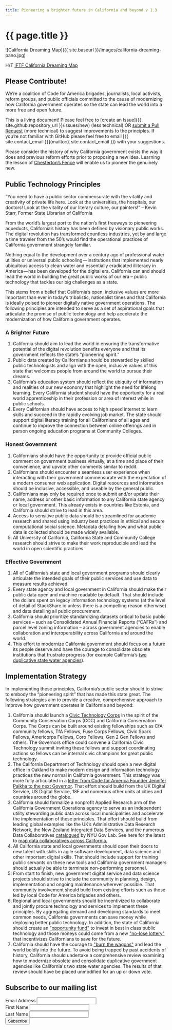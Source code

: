 ```yaml
---
title: Pioneering a brighter future in California and beyond v 1.3
---
```


# {{ page.title }}

![California Dreaming Map]({{ site.baseurl }}/images/california-dreaming-pano.jpg)

H/T [IFTF California Dreaming Map](http://www.iftf.org/our-work/global-landscape/human-settlement/california-dreaming-map/)

## Please Contribute!

We’re a coalition of Code for America brigades, journalists, local activists,
reform groups, and public officials committed to the cause of modernizing how
California government operates so the state can lead the world into a more free
and open future.

This is a living document! Please feel free to [create an Issue]({{
site.github.repository_url }}/issues/new) (less technical) OR [submit a Pull
Request](https://help.github.com/articles/creating-a-pull-request/) (more
technical) to suggest improvements to the principles. If you’re not familiar
with GitHub please feel free to email [{{ site.contact_email }}](mailto:{{
site.contact_email }}) with your suggestions.

Please consider the history of why California government exists the way it does
and previous reform efforts prior to proposing a new idea. Learning the lesson
of [Chesterton’s
Fence](https://en.wikipedia.org/wiki/Wikipedia:Chesterton%27s_fence) will enable
us to pioneer the genuinely new.


## Public Technology Principles

“You need to have a public sector commensurate with the vitality and creativity
of private life here. Look at the universities, the hospitals, our doctors! Look
at the vitality of our literary culture, our painters!” – Kevin Starr, Former
State Librarian of California

From the world’s largest port to the nation’s first freeways to pioneering
aqueducts, California’s history has been defined by visionary public works. The
digital revolution has transformed countless industries, yet by and large a time
traveler from the 50’s would find the operational practices of California
government strangely familiar.

Nothing equal to the development over a century ago of professional water
utilities or universal public schooling — institutions that implemented nearly
ubiquitous access to clean water and essentially eradicated illiteracy in
America — has been developed for the digital era. California can and should lead
the world in building the great public works of our era – public technology that
tackles our big challenges as a state.

This stems from a belief that California’s open, inclusive values are more
important than ever in today’s tribalistic, nationalist times and that
California is ideally poised to pioneer digitally native government operations.
The following principles are intended to serve as a set of aspirational goals
that articulate the promise of public technology and help accelerate the
modernization of how California government operates.


### A Brighter Future

1. California should aim to lead the world in ensuring the transformative
   potential of the digital revolution benefits everyone and that its government
   reflects the state’s “pioneering spirit.”
1. Public data created by Californians should be stewarded by skilled public
   technologists and align with the open, inclusive values of this state that
   welcomes people from around the world to pursue their dreams.
1. California’s education system should reflect the ubiquity of information and
   realities of our new economy that highlight the need for lifelong learning.
   Every California student should have the opportunity for a real world
   apprenticeship in their profession or area of interest while in public
   schools.
1. Every Californian should have access to high speed internet to learn skills
   and succeed in the rapidly evolving job market. The state should support
   digital literacy training for all Californians of all ages and continue to
   improve the connection between online offerings and in person ongoing
   education programs at Community Colleges.


### Honest Government

1. Californians should have the opportunity to provide official public comment
   on government business virtually, at a time and place of their convenience,
   and upvote other comments similar to reddit.
1. Californians should encounter a seamless user experience when interacting
   with their government commensurate with the expectation of a modern consumer
   web application. Digital resources and information should be inclusive,
   accessible, and useable by the general public.
1. Californians may only be required once to submit and/or update their name,
   address or other basic information to any California state agency or local
   government. This already exists in countries like Estonia, and California
   should strive to lead in this area.
1. Access to sensitive public data should be streamlined for academic research
   and shared using industry best practices in ethical and secure computational
   social science. Metadata detailing how and what public data is collected
   should be made widely available.
1. All University of California, California State and Community College research
   should strive to make their work reproducible and lead the world in open
   scientific practices.


### Effective Government

1. All of California’s state and local government programs should clearly
   articulate the intended goals of their public services and use data to
   measure results achieved.
1. Every state agency and local government in California should make their
   public data open and machine readable by default. That should include the
   dollars spent on legacy information technology systems (at the level of
   detail of StackShare.io unless there is a compelling reason otherwise) and
   data detailing all public procurement.
1. California should prioritize standardizing datasets critical to basic public
   services – such as Consolidated Annual Financial Reports (“CAFRs”) and parcel
   level zoning information – across government agencies to enable collaboration
   and interoperability across California and around the world.
1. This effort to modernize California government should focus on a future its people deserve and have the courage to consolidate obsolete institutions that frustrate progress (for example California’s [two duplicative state water agencies](https://lhc.ca.gov/sites/lhc.ca.gov/files/Reports/201/Report201.pdf)). 


## Implementation Strategy

In implementing these principles, California’s public sector should to strive to
embody the “pioneering spirit” that has made this state great. The following
strategies aim to provide a creative, comprehensive approach to improve how
government operates in California and beyond:


1. California should launch a [Civic Technology Corps](https://github.com/argo-marketplace/future_of_california/issues/2) in the spirit of the Community Conservation Corps (CCC) and California Conservation Corps. The Corps can be built around existing fellowships such as CfA community fellows, TfA Fellows, Fuse Corps Fellows, Civic Spark Fellows, Americorps Fellows, Coro Fellows, Gen 2 Gen Fellows and others. The Governors office could convene a California Civic Technology summit inviting these fellows and support coordinating actions so fellows can be internal civic champions for great public technology. 
1. The California Department of Technology should open a new digital office in Oakland to make modern design and information technology practices the new normal in California government. This strategy was more fully articulated in a [letter from Code for America Founder Jennifer Palkha to the next Governor](https://medium.com/@pahlkadot/dear-governor-elect-72e2f5e3bfdb). That effort should build from the UK Digital Service, US Digital Service, 18F and numerous other units at cities and countries around the globe. 
1. California should formalize a nonprofit Applied Research arm of the California Government Operations agency to serve as an independent utility stewarding public data across local municipalities and accelerate the implementation of these principles. That effort should build from leading global examples like the UK’s Administrative Data Research Network, the New Zealand Integrated Data Services, and the numerous Data Collaboratives [catalogued](http://datacollaboratives.org/) by NYU Gov Lab. See here for the latest to [map data collaboratives across California.](https://github.com/argo-marketplace/future_of_california/blob/master/CA_data_collaborations/README_data_collabs.md)
1. All California state and local governments should open their doors to new talent with skills in agile software development, data science and other important digital skills. That should include support for training public servants on these new tools and California government managers should actually be able to terminate non-performing personnel. 
1. From start to finish, new government digital service and data science projects should strive to include the community in planning, design, implementation and ongoing maintenance wherever possible. That community involvement should build from existing efforts such as those led by local Code for America brigades and others.
1. Regional and local governments should be incentivized to collaborate and jointly procure technology and services to implement these principles. By aggregating demand and developing standards to meet common needs, California governments can save money while deploying better public technology. In addition, the state of California should create an ["opportunity fund"](https://github.com/argo-marketplace/future_of_california/issues/12) to invest in best in class public technology and those moneys could come from a new ["no-lose lottery"](http://freakonomics.com/podcast/say-no-no-lose-lottery-rebroadcast/) that incentivizes Californians to save for the future. 
1. California should have the courage to ["burn the wagons"](https://medium.com/a-r-g-o/how-ending-traffic-in-la-will-save-the-world-or-the-opportunity-for-a-breakthrough-in-global-3739fc4f4066) and lead the world boldly into the future. To avoid being trapped by past accidents of history, California should undertake a comprehensive review examining how to modernize obsolete and consolidate duplicative government agencies like California's two state water agencies. The results of that review should have be placed unmodified for an up or down vote. 

## Subscribe to our mailing list

<div id="mc_embed_signup">
  <form action="https://ARGOlabs.us17.list-manage.com/subscribe/post?u=bbd2025a1954e67e54dcfd5f6&amp;id=76d83dcaa1" method="post" id="mc-embedded-subscribe-form" name="mc-embedded-subscribe-form" class="validate" target="_blank" novalidate>
    <div id="mc_embed_signup_scroll">
      <div class="mc-field-group">
        <label for="mce-EMAIL">Email Address  </label>
        <input type="email" value="" name="EMAIL" class="required email" id="mce-EMAIL">
      </div>
      <div class="mc-field-group">
        <label for="mce-FNAME">First Name </label>
        <input type="text" value="" name="FNAME" class="" id="mce-FNAME">
      </div>
      <div class="mc-field-group">
	<label for="mce-LNAME">Last Name </label>
        <input type="text" value="" name="LNAME" class="" id="mce-LNAME">
      </div>
      <div id="mce-responses" class="clear">
        <div class="response" id="mce-error-response" style="display:none"></div>
        <div class="response" id="mce-success-response" style="display:none"></div>
      </div>    <!-- real people should not fill this in and expect good things - do not remove this or risk form bot signups-->
      <div style="position: absolute; left: -5000px;" aria-hidden="true"><input type="text" name="b_bbd2025a1954e67e54dcfd5f6_76d83dcaa1" tabindex="-1" value=""></div>
      <div class="clear"><input type="submit" value="Subscribe" name="subscribe" id="mc-embedded-subscribe" class="button"></div>
    </div>
  </form>
</div>
